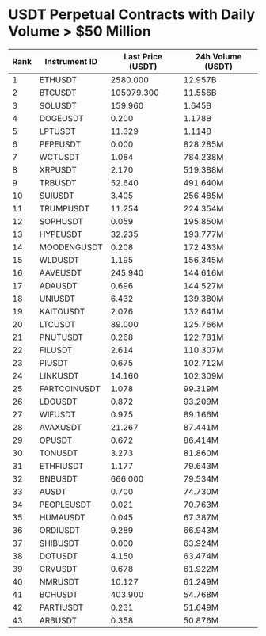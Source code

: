 # USDT Perpetual Contracts with Daily Volume > $50 Million

| Rank | Instrument ID | Last Price (USDT) | 24h Volume (USDT) |
|------|---------------|-------------------|-------------------|
| 1 | ETHUSDT | 2580.000 | 12.957B |
| 2 | BTCUSDT | 105079.300 | 11.556B |
| 3 | SOLUSDT | 159.960 | 1.645B |
| 4 | DOGEUSDT | 0.200 | 1.178B |
| 5 | LPTUSDT | 11.329 | 1.114B |
| 6 | PEPEUSDT | 0.000 | 828.285M |
| 7 | WCTUSDT | 1.084 | 784.238M |
| 8 | XRPUSDT | 2.170 | 519.388M |
| 9 | TRBUSDT | 52.640 | 491.640M |
| 10 | SUIUSDT | 3.405 | 256.485M |
| 11 | TRUMPUSDT | 11.254 | 224.354M |
| 12 | SOPHUSDT | 0.059 | 195.850M |
| 13 | HYPEUSDT | 32.235 | 193.777M |
| 14 | MOODENGUSDT | 0.208 | 172.433M |
| 15 | WLDUSDT | 1.195 | 156.345M |
| 16 | AAVEUSDT | 245.940 | 144.616M |
| 17 | ADAUSDT | 0.696 | 144.527M |
| 18 | UNIUSDT | 6.432 | 139.380M |
| 19 | KAITOUSDT | 2.076 | 132.641M |
| 20 | LTCUSDT | 89.000 | 125.766M |
| 21 | PNUTUSDT | 0.268 | 122.781M |
| 22 | FILUSDT | 2.614 | 110.307M |
| 23 | PIUSDT | 0.675 | 102.712M |
| 24 | LINKUSDT | 14.160 | 102.309M |
| 25 | FARTCOINUSDT | 1.078 | 99.319M |
| 26 | LDOUSDT | 0.872 | 93.209M |
| 27 | WIFUSDT | 0.975 | 89.166M |
| 28 | AVAXUSDT | 21.267 | 87.441M |
| 29 | OPUSDT | 0.672 | 86.414M |
| 30 | TONUSDT | 3.273 | 81.860M |
| 31 | ETHFIUSDT | 1.177 | 79.643M |
| 32 | BNBUSDT | 666.000 | 79.534M |
| 33 | AUSDT | 0.700 | 74.730M |
| 34 | PEOPLEUSDT | 0.021 | 70.763M |
| 35 | HUMAUSDT | 0.045 | 67.387M |
| 36 | ORDIUSDT | 9.289 | 66.943M |
| 37 | SHIBUSDT | 0.000 | 63.924M |
| 38 | DOTUSDT | 4.150 | 63.474M |
| 39 | CRVUSDT | 0.678 | 61.922M |
| 40 | NMRUSDT | 10.127 | 61.249M |
| 41 | BCHUSDT | 403.900 | 54.768M |
| 42 | PARTIUSDT | 0.231 | 51.649M |
| 43 | ARBUSDT | 0.358 | 50.876M |

